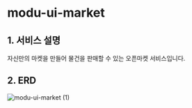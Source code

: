 # modu-ui-market

## 1. 서비스 설명
자신만의 마켓을 만들어 물건을 판매할 수 있는 오픈마켓 서비스입니다.

## 2. ERD
![modu-ui-market (1)](https://user-images.githubusercontent.com/19955465/215963967-cfdbb041-b121-4211-8138-d20bd72adb8a.png)
